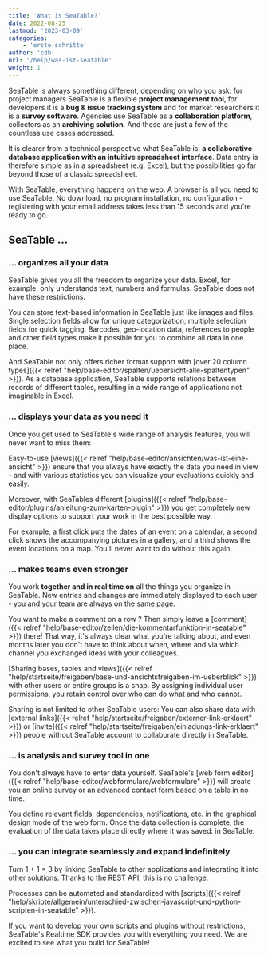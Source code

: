 ```yaml
---
title: 'What is SeaTable?'
date: 2022-08-25
lastmod: '2023-03-09'
categories:
    - 'erste-schritte'
author: 'cdb'
url: '/help/was-ist-seatable'
weight: 1
---
```


SeaTable is always something different, depending on who you ask: for project managers SeaTable is a flexible **project management tool**, for developers it is a **bug & issue tracking system** and for market researchers it is a **survey software**. Agencies use SeaTable as a **collaboration platform**, collectors as an **archiving solution**. And these are just a few of the countless use cases addressed.

It is clearer from a technical perspective what SeaTable is: **a collaborative database application with an intuitive spreadsheet interface**. Data entry is therefore simple as in a spreadsheet (e.g. Excel), but the possibilities go far beyond those of a classic spreadsheet.

With SeaTable, everything happens on the web. A browser is all you need to use SeaTable. No download, no program installation, no configuration - registering with your email address takes less than 15 seconds and you're ready to go.

## SeaTable ...

### ... organizes all your data

SeaTable gives you all the freedom to organize your data. Excel, for example, only understands text, numbers and formulas. SeaTable does not have these restrictions.

You can store text-based information in SeaTable just like images and files. Single selection fields allow for unique categorization, multiple selection fields for quick tagging. Barcodes, geo-location data, references to people and other field types make it possible for you to combine all data in one place.

And SeaTable not only offers richer format support with [over 20 column types]({{< relref "help/base-editor/spalten/uebersicht-alle-spaltentypen" >}}). As a database application, SeaTable supports relations between records of different tables, resulting in a wide range of applications not imaginable in Excel.

### ... displays your data as you need it

Once you get used to SeaTable's wide range of analysis features, you will never want to miss them:

Easy-to-use [views]({{< relref "help/base-editor/ansichten/was-ist-eine-ansicht" >}}) ensure that you always have exactly the data you need in view - and with various statistics you can visualize your evaluations quickly and easily.

Moreover, with SeaTables different [plugins]({{< relref "help/base-editor/plugins/anleitung-zum-karten-plugin" >}}) you get completely new display options to support your work in the best possible way.

For example, a first click puts the dates of an event on a calendar, a second click shows the accompanying pictures in a gallery, and a third shows the event locations on a map. You'll never want to do without this again.

### ... makes teams even stronger

You work **together and in real time on** all the things you organize in SeaTable. New entries and changes are immediately displayed to each user - you and your team are always on the same page.

You want to make a comment on a row ? Then simply leave a [comment]({{< relref "help/base-editor/zeilen/die-kommentarfunktion-in-seatable" >}}) there! That way, it's always clear what you're talking about, and even months later you don't have to think about when, where and via which channel you exchanged ideas with your colleagues.

[Sharing bases, tables and views]({{< relref "help/startseite/freigaben/base-und-ansichtsfreigaben-im-ueberblick" >}}) with other users or entire groups is a snap. By assigning individual user permissions, you retain control over who can do what and who cannot.

Sharing is not limited to other SeaTable users: You can also share data with [external links]({{< relref "help/startseite/freigaben/externer-link-erklaert" >}}) or [invite]({{< relref "help/startseite/freigaben/einladungs-link-erklaert" >}}) people without SeaTable account to collaborate directly in SeaTable.

### ... is analysis and survey tool in one

You don't always have to enter data yourself. SeaTable's [web form editor]({{< relref "help/base-editor/webformulare/webformulare" >}}) will create you an online survey or an advanced contact form based on a table in no time.

You define relevant fields, dependencies, notifications, etc. in the graphical design mode of the web form. Once the data collection is complete, the evaluation of the data takes place directly where it was saved: in SeaTable.

### ... you can integrate seamlessly and expand indefinitely

Turn 1 + 1 = 3 by linking SeaTable to other applications and integrating it into other solutions. Thanks to the REST API, this is no challenge.

Processes can be automated and standardized with [scripts]({{< relref "help/skripte/allgemein/unterschied-zwischen-javascript-und-python-scripten-in-seatable" >}}).

If you want to develop your own scripts and plugins without restrictions, SeaTable's Realtime SDK provides you with everything you need. We are excited to see what you build for SeaTable!
